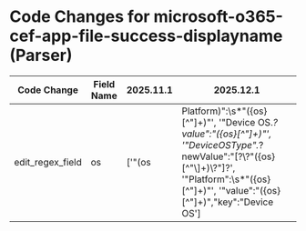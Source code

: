# Code Changes for microsoft-o365-cef-app-file-success-displayname (Parser)

| Code Change | Field Name | 2025.11.1 | 2025.12.1 |
|-------------|------------|-----------|------------|
| edit_regex_field | os | ['"(os|Platform)":\s*"({os}[^"]+)"', '"Device OS.*?value":"({os}[^"]+)"', '"DeviceOSType".*?newValue":"\[?\\?"({os}[^"\\]+)\\?"\]?', '"Platform":\s*"({os}[^"]+)"', '"value":"({os}[^"]+)","key":"Device OS'] | ['"(os|Platform)":\s*"({os}[^"]+)"', '"Device OS.*?value":"({os}[^"]+)"', '"DeviceOSType"[^\}]+?"newValue":"[\[\\"]*({os}[\w\s]+?)[\\"\]]*\},', '"Platform":\s*"({os}[^"]+)"', '"value":"({os}[^"]+)","key":"Device OS'] |